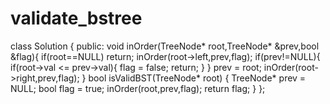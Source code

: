 # validate_bstree   
class Solution {
public:
    void inOrder(TreeNode* root,TreeNode* &prev,bool &flag){
        if(root==NULL) return;
        inOrder(root->left,prev,flag);
        if(prev!=NULL){
            if(root->val <= prev->val){
                flag = false;
                return;
            }
        }
        prev = root;
        inOrder(root->right,prev,flag);
    }
    bool isValidBST(TreeNode* root) {
        TreeNode* prev = NULL;
        bool flag = true;
        inOrder(root,prev,flag);
        return flag;
    }
};
